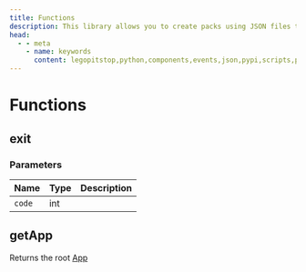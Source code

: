 ```yaml
---
title: Functions
description: This library allows you to create packs using JSON files to configure your Python Application.
head:
  - - meta
    - name: keywords
      content: legopitstop,python,components,events,json,pypi,scripts,pillow,pack,manifests,pythonpackage,schemaser
---
```


# Functions

## exit


### Parameters

| Name       | Type | Description |
| ---------- | ---- | ----------- |
| `code` | int      |             |

## getApp

Returns the root [App](/jsonpack/App)

